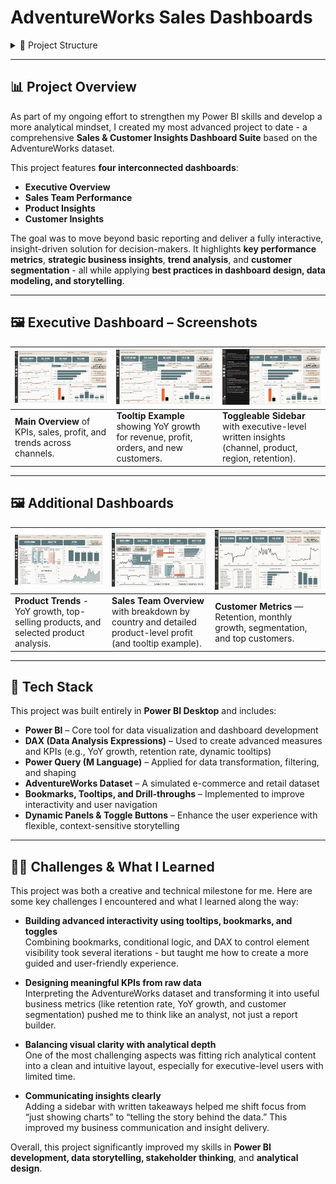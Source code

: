 # AdventureWorks Sales Dashboards

<details>
<summary>📂 Project Structure</summary>

- **data/**  
  Raw AdventureWorks sales tables in CSV format.  
- **AW_Dashboard.pbix**  
  The Power BI Desktop file containing all visuals, measures, and data model.  
- **Images/**  
  Image assets used in the dashboard and README.  
- **AW_Dashboard.pdf**   
  A printable guide with screenshots of each report page.  

</details>

---

## 📊 Project Overview

As part of my ongoing effort to strengthen my Power BI skills and develop a more analytical mindset, I created my most advanced project to date - a comprehensive **Sales & Customer Insights Dashboard Suite** based on the AdventureWorks dataset.

This project features **four interconnected dashboards**:
- **Executive Overview**
- **Sales Team Performance**
- **Product Insights**
- **Customer Insights**

The goal was to move beyond basic reporting and deliver a fully interactive, insight-driven solution for decision-makers. It highlights **key performance metrics**, **strategic business insights**, **trend analysis**, and **customer segmentation** - all while applying **best practices in dashboard design, data modeling, and storytelling**.

---

## 🖼 Executive Dashboard – Screenshots

| ![Exec1](aw_sales_dashboard/Images/forGitHub/Exec1.png) | ![Tooltip](aw_sales_dashboard/Images/forGitHub/Exec%20tolltip.png) | ![Insights Panel](aw_sales_dashboard/Images/forGitHub/Exec%20analysis%20side%20bar.png) |
|-------------------------------------|------------------------------------------------|----------------------------------------------------|
| **Main Overview** of KPIs, sales, profit, and trends across channels. | **Tooltip Example** showing YoY growth for revenue, profit, orders, and new customers. | **Toggleable Sidebar** with executive-level written insights (channel, product, region, retention). |

---

## 🖼 Additional Dashboards

| ![Product Dashboard](aw_sales_dashboard/Images/forGitHub/Products1.png) | ![Sales Team Tooltip](aw_sales_dashboard/Images/forGitHub/Salesteam%20Tooltip.png) | ![Customer Dashboard](aw_sales_dashboard/Images/forGitHub/Customer1.png) |
|------------------------------------------------------|----------------------------------------------------|--------------------------------------------|
| **Product Trends** - YoY growth, top-selling products, and selected product analysis. | **Sales Team Overview** with breakdown by country and detailed product-level profit (and tooltip example). | **Customer Metrics** — Retention, monthly growth, segmentation, and top customers. |

---

## 🧰 Tech Stack

This project was built entirely in **Power BI Desktop** and includes:

- **Power BI** – Core tool for data visualization and dashboard development  
- **DAX (Data Analysis Expressions)** – Used to create advanced measures and KPIs (e.g., YoY growth, retention rate, dynamic tooltips)  
- **Power Query (M Language)** – Applied for data transformation, filtering, and shaping  
- **AdventureWorks Dataset** – A simulated e-commerce and retail dataset  
- **Bookmarks, Tooltips, and Drill-throughs** – Implemented to improve interactivity and user navigation  
- **Dynamic Panels & Toggle Buttons** – Enhance the user experience with flexible, context-sensitive storytelling  

---

## 🧗‍♂️ Challenges & What I Learned

This project was both a creative and technical milestone for me. Here are some key challenges I encountered and what I learned along the way:

- **Building advanced interactivity using tooltips, bookmarks, and toggles**  
  Combining bookmarks, conditional logic, and DAX to control element visibility took several iterations - but taught me how to create a more guided and user-friendly experience.

- **Designing meaningful KPIs from raw data**  
  Interpreting the AdventureWorks dataset and transforming it into useful business metrics (like retention rate, YoY growth, and customer segmentation) pushed me to think like an analyst,  not just a report builder.

- **Balancing visual clarity with analytical depth**  
  One of the most challenging aspects was fitting rich analytical content into a clean and intuitive layout, especially for executive-level users with limited time.

- **Communicating insights clearly**  
  Adding a sidebar with written takeaways helped me shift focus from “just showing charts” to “telling the story behind the data.” This improved my business communication and insight delivery.

Overall, this project significantly improved my skills in **Power BI development, data storytelling, stakeholder thinking**, and **analytical design**.

